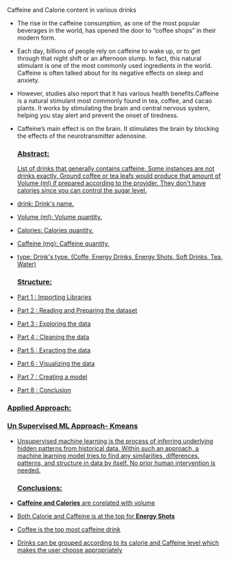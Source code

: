 <!DOCTYPE html>
<html>
 <body>
  
  Caffeine and Calorie content in various drinks

  
* The rise in the caffeine consumption, as one of the most popular beverages in the world, has opened the door to “coffee shops” in their modern form. 



* Each day, billions of people rely on caffeine to wake up, or to get through that night shift or an afternoon slump. In fact, this natural stimulant is one of the most commonly used ingredients in the world. Caffeine is often talked about for its negative effects on sleep and anxiety.



* However, studies also report that it has various health benefits.Caffeine is a natural stimulant most commonly found in tea, coffee, and cacao plants. It works by stimulating the brain and central nervous system, helping you stay alert and prevent the onset of tiredness.



* Caffeine’s main effect is on the brain. It stimulates the brain by blocking the effects of the neurotransmitter adenosine.

  ### <u>Abstract<u>:
    List of drinks that generally contains caffeine. Some instances are not drinks exactly. Ground coffee or tea leafs would produce that amount of Volume (ml) if prepared according to the provider. They don't have calories since you can control the sugar level.
* drink: Drink's name.
* Volume (ml): Volume quantity.
* Calories: Calories quantity.
* Caffeine (mg): Caffeine quantity.
* type: Drink's type. (Coffe, Energy Drinks, Energy Shots, Soft Drinks, Tea, Water)
  
  ### Structure:
* Part 1 : Importing Libraries
* Part 2 : Reading and Preparing the dataset 
* Part 3 : Exploring the data
* Part 4 : Cleaning the data 
* Part 5 : Exracting the data
* Part 6 : Visualizing the data 
* Part 7 : Creating a model
* Part 8 : Conclusion 
  
### <u>Applied Approach:<u> 
  ### Un Supervised ML Approach- Kmeans


* Unsupervised machine learning is the process of inferring underlying hidden patterns from historical data. Within such an approach, a machine learning model tries to find any similarities, differences, patterns, and structure in data by itself. No prior human intervention is needed.
  
  ###  <u>Conclusions:<u>


* **Caffeine and Calories** are corelated with volume 
* Both Calorie and Caffeine is at the top for **Energy Shots**
* Coffee is the top most caffeine drink
* Drinks can be grouped according to its calorie and Caffeine level which makes the user choose appropriately
  </body>
</html>
